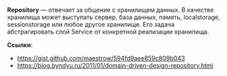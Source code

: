 **Repository** — отвечает за общение с хранилищем данных. 
В качестве хранилища может выступать сервер, база данных, память, localstorage, sessionstorage или любое другое хранилище. 
Его задача абстрагировать слой Service от конкретной реализации хранилища.

**Ссылки**:
- https://gist.github.com/maestrow/594fd9aee859c809b043
- https://blog.byndyu.ru/2011/01/domain-driven-design-repository.html